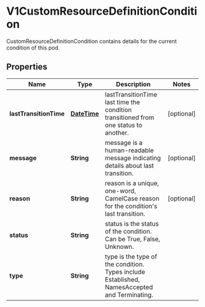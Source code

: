 

# V1CustomResourceDefinitionCondition

CustomResourceDefinitionCondition contains details for the current condition of this pod.
## Properties

Name | Type | Description | Notes
------------ | ------------- | ------------- | -------------
**lastTransitionTime** | [**DateTime**](DateTime.md) | lastTransitionTime last time the condition transitioned from one status to another. |  [optional]
**message** | **String** | message is a human-readable message indicating details about last transition. |  [optional]
**reason** | **String** | reason is a unique, one-word, CamelCase reason for the condition&#39;s last transition. |  [optional]
**status** | **String** | status is the status of the condition. Can be True, False, Unknown. | 
**type** | **String** | type is the type of the condition. Types include Established, NamesAccepted and Terminating. | 



